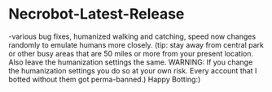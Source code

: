 # Necrobot-Latest-Release
-various bug fixes, humanized walking and catching, speed now changes randomly to emulate humans more closely. (tip: stay away from central park or other busy areas that are 50 miles or more from your present location. Also leave the humanization settings the same. WARNING: If you change the humanization settings you do so at your own risk. Every account that I botted without them got perma-banned.) Happy Botting:)
